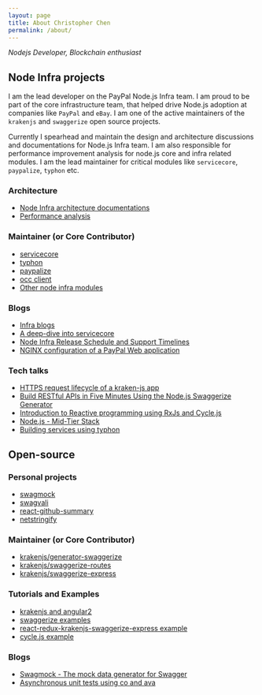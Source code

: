 ```yaml
---
layout: page
title: About Christopher Chen
permalink: /about/
---
```


*Nodejs Developer, Blockchain enthusiast*

## Node Infra projects

I am the lead developer on the PayPal Node.js Infra team. I am proud to be part of the core infrastructure team, that helped drive Node.js adoption at companies like `PayPal` and `eBay`. I am one of the active maintainers of the `krakenjs` and `swaggerize` open source projects.

Currently I spearhead and maintain the design and architecture discussions and documentations for Node.js Infra team. I am also responsible for performance improvement analysis for node.js core and infra related modules. I am the lead maintainer for critical modules like `servicecore`, `paypalize`, `typhon` etc.

### Architecture

- [Node Infra architecture documentations](https://github.paypal.com/nodejs/node-architecture)
- [Performance analysis](https://github.paypal.com/suchothendav/perf-analysis)

### Maintainer (or Core Contributor)

- [servicecore](https://github.paypal.com/NodeInfra-R/servicecore)
- [typhon](https://github.paypal.com/NodeInfra-R/typhon)
- [paypalize](https://github.paypal.com/NodeInfra-R/paypalize)
- [occ client](https://github.paypal.com/NodeInfra-R/occ)
- [Other node infra modules](https://github.paypal.com/NodeInfra-R)

### Blogs

- [Infra blogs](https://github.paypal.com/pages/suchothendav/)
- [A deep-dive into servicecore](https://github.paypal.com/pages/suchothendav/tech/talks/2017/07/21/Servicecore.html)
- [Node Infra Release Schedule and Support Timelines](https://github.paypal.com/pages/suchothendav/node.js/infra/2017/08/24/Node_Infra_Release_Schedule_and_Support_timeline.html)
- [NGINX configuration of a PayPal Web application](https://github.paypal.com/pages/suchothendav/node.js/infra/2017/02/07/NGINX-configuration-of-a-PayPal-Web-application.html)

### Tech talks

- [HTTPS request lifecycle of a kraken-js app]( https://paypal.enterprise.slack.com/files/suchothendav/F6BMVR6UC/https_request_lifecycle.pptx)
- [Build RESTful APIs in Five Minutes Using the Node.js Swaggerize Generator](https://paypal.box.com/s/vl2wrc80iiimvdptgk4xar2u02cfhlaf)
- [Introduction to Reactive programming using RxJs and Cycle.js](https://paypal.app.box.com/s/yyml0gqjxdy9t4767d84ieeqqn7p30lw)
- [Node.js - Mid-Tier Stack](https://paypal.box.com/s/bajfbclh1jsbvznzv8org4d7lgmach60)
- [Building services using typhon](https://github.paypal.com/NodeInfra-R/typhon/blob/master/docs/GUIDE.md)

## Open-source

### Personal projects

- [swagmock](https://github.com/subeeshcbabu/swagmock)
- [swagvali](https://github.com/subeeshcbabu/swagvali)
- [react-github-summary](https://github.com/subeeshcbabu/react-github-summary)
- [netstringify](https://github.com/subeeshcbabu/netstringify)

### Maintainer (or Core Contributor)

- [krakenjs/generator-swaggerize](https://github.com/krakenjs/generator-swaggerize)
- [krakenjs/swaggerize-routes](https://github.com/krakenjs/swaggerize-routes)
- [krakenjs/swaggerize-express](https://github.com/krakenjs/swaggerize-express)


### Tutorials and Examples

- [krakenjs and angular2](https://github.com/subeeshcbabu/krakenjs-angular2)
- [swaggerize examples](https://github.com/subeeshcbabu/swaggerize-examples)
- [react-redux-krakenjs-swaggerize-express example](https://github.com/krakenjs/react-redux-krakenjs-swaggerize-express)
- [cycle.js example](https://github.com/subii/cycle-example)

### Blogs

- [Swagmock - The mock data generator for Swagger](https://medium.com/@subeeshcbabu/swagmock-the-mock-data-generator-for-swagger-aka-openapi-f20e7e9e1b82)
- [Asynchronous unit tests using co and ava](http://subeeshcbabu.github.io/trending_modules/2016/10/13/co-and-ava.html)
